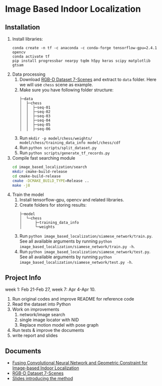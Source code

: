 # Image Based Indoor Localization

## Installation

1. Install libraries:
    ```
    conda create -n tf -c anaconda -c conda-forge tensorflow-gpu=2.4.1 opencv
    conda activate tf
    pip install progressbar nearpy tqdm h5py keras scipy matplotlib gtsam
    ```
2. Data processing
    1. Download [RGB-D Dataset 7-Scenes](https://www.microsoft.com/en-us/research/project/rgb-d-dataset-7-scenes/) and
       extract to `data` folder. Here we will use `chess` scene as example.
    2. Make sure you have following folder structure:
        ```
        ├─data
        │  ├─chess
        │  │  ├─seq-01
        │  │  ├─seq-02
        │  │  ├─seq-03
        │  │  ├─seq-04
        │  │  ├─seq-05
        │  │  ├─seq-06
        ```
    3. Run `mkdir -p model/chess/weights/ model/chess/training_data_info model/chess/cdf`
    4. Run `python scripts/split_dataset.py`
    5. Run `python scripts/generate_tf_records.py`
3. Compile fast searching module
    ```bash
    cd image_based_localization/search
    mkdir cmake-build-release
    cd cmake-build-release
    cmake -DCMAKE_BUILD_TYPE=Release ..
    make -j8
    ```
4. Train the model
    1. Install tensorflow-gpu, opencv and related libraries.
    1. Create folders for storing results:
        ```
        ├─model
        │  └─chess
        │      ├─training_data_info
        │      └─weights
        ```
    1. Run `python image_based_localization/siamese_network/train.py`. See all available arguments by
       running `python image_based_localization/siamese_network/train.py -h`.
    1. Run `python image_based_localization/siamese_network/test.py`. See all available arguments by
       running `python image_based_localization/siamese_network/test.py -h`.

## Project Info

week 1: Feb 21-Feb 27, week 7: Apr 4-Apr 10.

1. Run original codes and improve README for reference code
1. Read the dataset into Python
1. Work on improvements
    1. network/image search
    2. single image locator with NID
    3. Replace motion model with pose graph
1. Run tests & improve the documents
1. write report and slides

## Documents

- [Fusing Convolutional Neural Network and Geometric Constraint for Image-based Indoor Localization](https://arxiv.org/abs/2201.01408)
- [RGB-D Dataset 7-Scenes](https://www.microsoft.com/en-us/research/project/rgb-d-dataset-7-scenes/)
- [Slides introducing the method](https://docs.google.com/presentation/d/1TcP9ghPcuDF08yf6W7LYyVBT8AwY06my/edit?usp=sharing&ouid=113322968888661125678&rtpof=true&sd=true)
